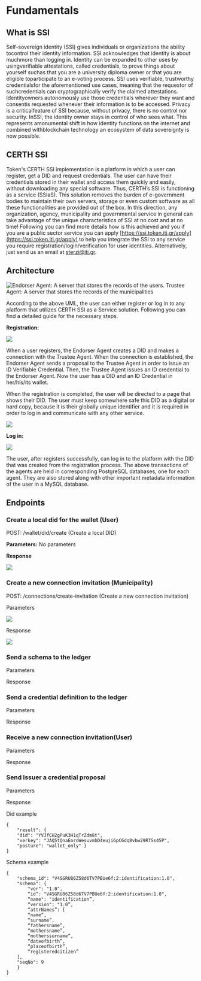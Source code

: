# Fundamentals

## What is SSI

Self-sovereign identity \(SSI\) gives individuals or organizations the ability tocontrol their identity information. SSI acknowledges that identity is about muchmore than logging in. Identity can be expanded to other uses by usingverifiable attestations, called credentials, to prove things about yourself suchas that you are a university diploma owner or that you are eligible toparticipate to an e-voting process. SSI uses verifiable, trustworthy credentialsfor the aforementioned use cases, meaning that the requestor of suchcredentials can cryptographically verify the claimed attestations. Identityowners autonomously use those credentials wherever they want and consentis requested whenever their information is to be accessed. Privacy is a criticalfeature of SSI because, without privacy, there is no control nor security. InSSI, the identity owner stays in control of who sees what. This represents amonumental shift in how identity functions on the internet and combined withblockchain technology an ecosystem of data sovereignty is now possible.

## CERTH SSI

Token's CERTH SSI implementation is a platform in which a user can register, get a DID and request credentials. The user can have their credentials stored in their wallet and access them quickly and easily, without downloading any special software. Thus, CERTH’s SSI is functioning as a service \(SSIaS\). This solution removes the burden of e-government bodies to maintain their own servers, storage or even custom software as all these functionalities are provided out of the box. In this direction, any organization, agency, municipality and governmental service in general can take advantage of the unique characteristics of SSI at no cost and at no time! Following you can find more details how is this achieved and you if you are a public sector service you can apply [https://ssi.token.iti.gr/apply](https://ssi.token.iti.gr/apply) to help you integrate the SSI to any service you require registration/login/verification for user identities. Alternatively, just send us an email at sterzi@iti.gr.

## Architecture

![Endorser Agent: A server that stores the records of the users. Trustee Agent: A server that stores the records of the municipalities](../.gitbook/assets/1.png)

According to the above UML, the user can either register or log in to any platform that utilizes CERTH SSI as a Service solution. Following you can find a detailed guide for the necessary steps. 

**Registration:**

![](../.gitbook/assets/2.png)

When a user registers, the Endorser Agent creates a DID and makes a connection with the Trustee Agent. When the connection is established, the Endorser Agent sends a proposal to the Trustee Agent in order to issue an ID Verifiable Credential. Then, the Trustee Agent issues an ID credential to the Endorser Agent. Now the user has a DID and an ID Credential in her/his/its wallet. 

When the registration is completed, the user will be directed to a page that shows their DID. The user must keep somewhere safe this DID as a digital or hard copy, because it is their globally unique identifier and it is required in order to log in and communicate with any other service.

![](../.gitbook/assets/4.png)

**Log in:**

![](../.gitbook/assets/3.png)

The user, after registers successfully, can log in to the platform with the DID that was created from the registration process. The above transactions of the agents are held in corresponding PostgreSQL databases, one for each agent. They are also stored along with other important metadata information of the user in a MySQL database.

## Endpoints

### Create a local did for the wallet \(User\)

POST: /wallet/did/create \(Create a local DID\)

**Parameters:** No parameters

**Response**

![](../.gitbook/assets/5.png)

### Create a new connection invitation \(Municipality\)

POST: /connections/create-invitation \(Create a new connection invitation\)

Parameters

![](../.gitbook/assets/6.png)

Response

![](../.gitbook/assets/7.png)

### Send a schema to the ledger

Parameters

Response

### Send a credential definition to the ledger

Parameters

Response

### Receive a new connection invitation\(User\)

Parameters

Response

### Send Issuer a credential proposal

Parameters

Response

Did example

```text
{
    "result": {
    "did": "YVJfCH2gPuK3H1qTrZdm8t",
    "verkey": "JAQ5tQnaEoroWesuvmbD4euji6pC6dq8vbw29RTSs45P",
    "posture": "wallet_only" }
}
```

Schema example

```text
{
    "schema_id": "V4SGRU86Z58d6TV7PBUe6f:2:identification:1.0",
    "schema": {
        "ver": "1.0",
        “id”: "V4SGRU86Z58d6TV7PBUe6f:2:identification:1.0",
        “name": "identification”,
        “version": "1.0”,
        “attrNames”: [
        “name”,
        “surname”,
        “fathersname”,
        “mothersname”,
        “motherssurname”,
        “dateofbirth”,
        “placeofbirth”,
        “registeredcitizen”
    ],
    "seqNo": 9
    }
}
```

